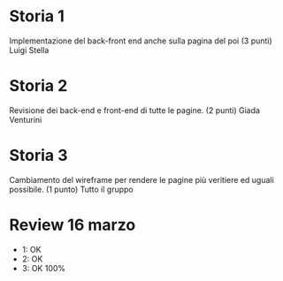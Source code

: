 # Storia 1
Implementazione del back-front end anche sulla pagina del poi (3 punti) Luigi Stella

# Storia 2
Revisione dei back-end e front-end di tutte le pagine. (2 punti) Giada Venturini

# Storia 3
Cambiamento del wireframe per rendere le pagine più veritiere ed uguali possibile. (1 punto) Tutto il gruppo

# Review 16 marzo
- 1: OK
- 2: OK
- 3: OK
100%


